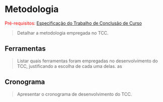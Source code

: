# Metodologia

<span style="color:red">Pré-requisitos: <a href="3-Especificação.md">Especificação do Trabalho de Conclusão de Curso</a></span>

> Detalhar a metodologia empregada no TCC.

## Ferramentas

> Listar quais ferramentas foram empregadas no desenvolvimento do TCC, justificando a escolha de cada uma delas. as

## Cronograma

> Apresentar o cronograma de desenvolvimento do TCC.


